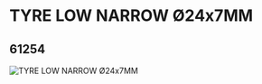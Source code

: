 # TYRE LOW NARROW Ø24x7MM
## 61254
![TYRE LOW NARROW Ø24x7MM](https://lc-www-live-s.legocdn.com/media/bricks/5/2/4541455.jpg)